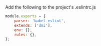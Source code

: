 Add the following to the project's .eslintrc.js
```js
module.exports = {
    parser: 'babel-eslint',
    extends: ['dmi'],
    env: {},
    rules: {},
};
```
